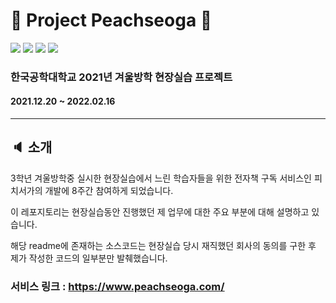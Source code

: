 # 🎁 Project Peachseoga 🎁

<img src="https://img.shields.io/badge/javascript-F7DF1E?style=for-the-badge&logo=javascript&logoColor=white"> <img src="https://img.shields.io/badge/React-61DAFB?style=for-the-badge&logo=React&logoColor=white"> <img src="https://img.shields.io/badge/Redux-764ABC?style=for-the-badge&logo=Redux&logoColor=white"> <img src="https://img.shields.io/badge/Gatsby-663399?style=for-the-badge&logo=Gatsby&logoColor=white">

### 한국공학대학교 2021년 겨울방학 현장실습 프로젝트

#### 2021.12.20 ~ 2022.02.16

-------------

## :speaker: 소개
3학년 겨울방학중 실시한 현장실습에서 느린 학습자들을 위한 전자책 구독 서비스인 피치서가의 개발에 8주간 참여하게 되었습니다.

이 레포지토리는 현장실습동안 진행했던 제 업무에 대한 주요 부분에 대해 설명하고 있습니다.

해당 readme에 존재하는 소스코드는 현장실습 당시 재직했던 회사의 동의를 구한 후 제가 작성한 코드의 일부분만 발췌했습니다.

### 서비스 링크 : https://www.peachseoga.com/
